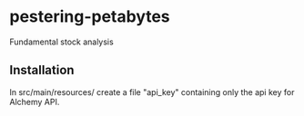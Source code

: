 # pestering-petabytes
Fundamental stock analysis

## Installation 
In src/main/resources/ create a file "api_key" containing only the api key for Alchemy API.

